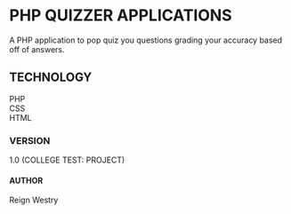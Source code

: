 # PHP QUIZZER APPLICATIONS

A PHP application to pop quiz you questions grading your accuracy based off of answers.

## TECHNOLOGY
PHP<br>
CSS<br>
HTML<br>

### VERSION
1.0 (COLLEGE TEST: PROJECT)

#### AUTHOR
Reign Westry